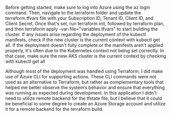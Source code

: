
Before getting started, make sure to log into Azure using the az login command. Then, navigate to the terraform folder and update the terraform.tfvars file with your Subscription ID, Tenant ID, Client ID, and Client Secret. Once that's set, run terraform init, followed by terraform plan, and then terraform apply -var-file="variables.tfvars" to start building the cluster. If any issues arise regarding the deployment of the kubectl manifests, check if the new cluster is the current context with kubectl get all. If the deployment doesn't fully complete or the manifests aren't applied properly, it's often due to the Kubernetes context not being set correctly. In that case, make sure the new AKS cluster is the current context by checking with kubectl get all

Although most of the deployment was handled using Terraform, I did make use of Azure CLI for supporting actions. These CLI commands were not used as an alternative to Terraform, but rather as complementary tools that helped me better observe the system’s behavior and ensure that everything was running as expected during development.
In this application I didn’t need to utilize remote backend for the tfstate file, but I believe that it could be beneficial to some degree to create an Azure Storage account and utilize it for a remote backend for the terraform build.



